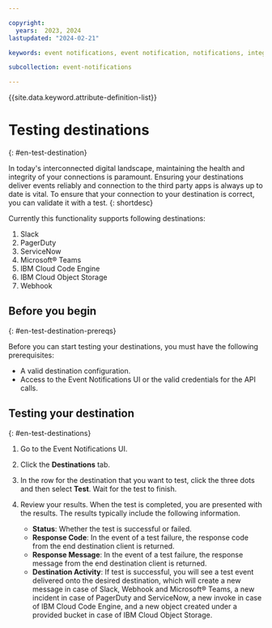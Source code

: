```yaml
---

copyright:
  years:  2023, 2024
lastupdated: "2024-02-21"

keywords: event notifications, event notification, notifications, integrations, destinations, test destinations

subcollection: event-notifications

---
```

{{site.data.keyword.attribute-definition-list}}

# Testing destinations
{: #en-test-destination}

In today's interconnected digital landscape, maintaining the health and integrity of your connections is paramount. Ensuring your destinations deliver events reliably and connection to the third party apps is always up to date is vital. To ensure that your connection to your destination is correct, you can validate it with a test.
{: shortdesc}

Currently this functionality supports following destinations:

1. Slack
2. PagerDuty
3. ServiceNow
4. Microsoft&reg; Teams
5. IBM Cloud Code Engine
6. IBM Cloud Object Storage
7. Webhook

## Before you begin
{: #en-test-destination-prereqs}

Before you can start testing your destinations, you must have the following prerequisites:

* A valid destination configuration.
* Access to the Event Notifications UI or the valid credentials for the API calls.

## Testing your destination
{: #en-test-destinations}

1. Go to the Event Notifications UI.
2. Click the **Destinations** tab.
3. In the row for the destination that you want to test, click the three dots and then select **Test**. Wait for the test to finish.
4. Review your results. When the test is completed, you are presented with the results. The results typically include the following information.

   - **Status**: Whether the test is successful or failed.
   - **Response Code**: In the event of a test failure, the response code from the end destination client is returned.
   - **Response Message**: In the event of a test failure, the response message from the end destination client is returned.
   - **Destination Activity**: If test is successful, you will see a test event delivered onto the desired destination, which will create a new message in case of Slack, Webhook and Microsoft&reg; Teams, a new incident in case of PagerDuty and ServiceNow, a new invoke in case of IBM Cloud Code Engine, and a new object created under a provided bucket in case of IBM Cloud Object Storage.
